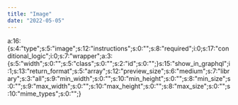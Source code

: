 ```yaml
---
title: "Image"
date: "2022-05-05"
---
```


a:16:{s:4:"type";s:5:"image";s:12:"instructions";s:0:"";s:8:"required";i:0;s:17:"conditional\_logic";i:0;s:7:"wrapper";a:3:{s:5:"width";s:0:"";s:5:"class";s:0:"";s:2:"id";s:0:"";}s:15:"show\_in\_graphql";i:1;s:13:"return\_format";s:5:"array";s:12:"preview\_size";s:6:"medium";s:7:"library";s:3:"all";s:9:"min\_width";s:0:"";s:10:"min\_height";s:0:"";s:8:"min\_size";s:0:"";s:9:"max\_width";s:0:"";s:10:"max\_height";s:0:"";s:8:"max\_size";s:0:"";s:10:"mime\_types";s:0:"";}
